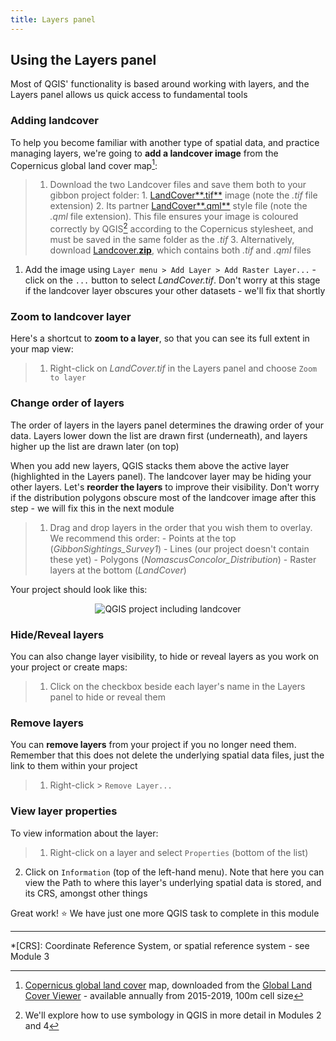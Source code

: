 ```yaml
---
title: Layers panel
---
```


## Using the Layers panel
Most of QGIS' functionality is based around working with layers, and the Layers panel allows us quick access to fundamental tools 

### Adding landcover 

To help you become familiar with another type of spatial data, and practice managing layers, we're going to **add a landcover image** from the Copernicus global land cover map[^1]:

> 1. Download the two Landcover files and save them both to your gibbon project folder:
    1. <a href="{{site.baseurl}}/src/datasets/LandCover.tif" download>LandCover**.tif**</a> image (note the *.tif* file extension)
    2. Its partner <a href="{{site.baseurl}}/src/datasets/LandCover.qml" download>LandCover**.qml**</a> style file (note the *.qml* file extension).  This file ensures your image is coloured correctly by QGIS[^2] according to the Copernicus stylesheet, and must be saved in the same folder as the *.tif*
    3. Alternatively, download <a href="{{site.baseurl}}/src/datasets/LandCover.zip" download>Landcover.**zip**</a>, which contains both *.tif* and *.qml* files
1. Add the image using `Layer menu > Add Layer > Add Raster Layer...` - click on the `...` button to select *LandCover.tif*.  Don't worry at this stage if the landcover layer obscures your other datasets - we'll fix that shortly

### Zoom to landcover layer

Here's a shortcut to **zoom to a layer**, so that you can see its full extent in your map view:
> 1. Right-click on *LandCover.tif* in the Layers panel and choose `Zoom to layer`

### Change order of layers
The order of layers in the layers panel determines the drawing order of your data.  Layers lower down the list are drawn first (underneath), and layers higher up the list are drawn later (on top)

When you add new layers, QGIS stacks them above the active layer (highlighted in the Layers panel).  The landcover layer may be hiding your other layers.  Let's **reorder the layers** to improve their visibility.  Don't worry if the distribution polygons obscure most of the landcover image after this step - we will fix this in the next module
> 1. Drag and drop layers in the order that you wish them to overlay.  We recommend this order:
    - Points at the top (*GibbonSightings_Survey1*)
    - Lines (our project doesn't contain these yet)
    - Polygons (*NomascusConcolor_Distribution*)
    - Raster layers at the bottom (*LandCover*)

Your project should look like this:

<center><img src="{{site.baseurl}}/src/img/QGIS_LandCover.png" alt="QGIS project including landcover"></center>


### Hide/Reveal layers
You can also change layer visibility, to hide or reveal layers as you work on your project or create maps:
> 1. Click on the checkbox beside each layer's name in the Layers panel to hide or reveal them

### Remove layers
You can **remove layers** from your project if you no longer need them.  Remember that this does not delete the underlying spatial data files, just the link to them within your project
> 1. Right-click > `Remove Layer...`

### View layer properties
To view information about the layer:
> 1. Right-click on a layer and select `Properties` (bottom of the list)
2. Click on `Information` (top of the left-hand menu).  Note that here you can view the Path to where this layer's underlying spatial data is stored, and its CRS, amongst other things

Great work!  :star:  We have just one more QGIS task to complete in this module

---
[^1]: [Copernicus global land cover](https://land.copernicus.eu/global/content/annual-100m-global-land-cover-maps-available) map, downloaded from the [Global Land Cover Viewer](https://lcviewer.vito.be/) - available annually from 2015-2019, 100m cell size
[^2]: We'll explore how to use symbology in QGIS in more detail in Modules 2 and 4

*[CRS]: Coordinate Reference System, or spatial reference system - see Module 3
